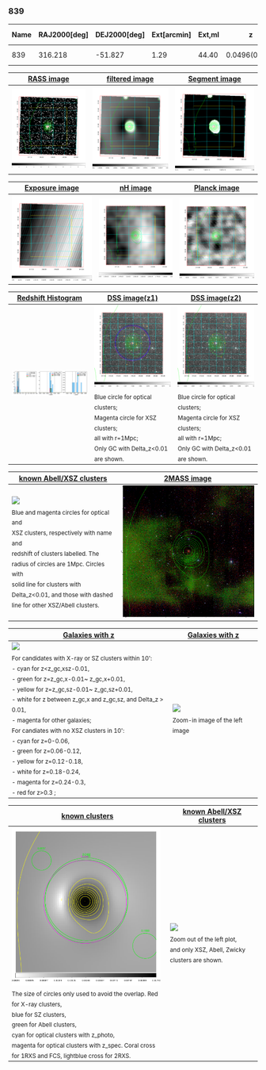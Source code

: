 <div STYLE="page-break-after: always;"></div>

### 839

|Name|RAJ2000[deg]|DEJ2000[deg] |Ext[arcmin]| Ext,ml | z | z_src| C|GC(XSZ,Delta_z<0.01)| GC(OPT,Delta_z<0.01)|GC| R_sig[arcmin] | R500[arcmin] | R500[Mpc]| CRsig[c/s] | CR500[c/s] |L500[1E44 erg/s]|F500[1E-12 erg/s/cm^2]| M500[1E14 Msun]|Tx[keV]|Cnt_sig|Beta|Rc[arcmin]|Comment|Alias|
|---|---|---|---|---|---|------|---|--------|---------|----------|---|---|---|---|---|---|---|---|---|---|---|---|---|---|
|839| 316.218| -51.827| 1.29| 44.40| 0.0496(0.005)| z1, z_xsz| B| MCXC| N| MCXC, N| 30.700| 13.555| 0.789| 0.460(0.146)| 0.421(0.133)| 0.454(0.085)| 7.799(1.465)| 1.46(0.14)| 2.75(0.17)| 139.3| 0.938(-0.073+0.045)| 3.276(-0.372+0.293)| -| k074|

|[RASS image](../image/839/839_img.pdf)|[filtered image](../image/839/839_fil.pdf)|[Segment image](../image/839/839_seg.pdf)|
|-------------------|--------------------|-------------------|
| <img src="../image/839/839_img.png" width="300">  | <img src="../image/839/839_fil.png" width="300">   | <img src="../image/839/839_seg.png" width="300">  |

|[Exposure image](../image/839/839_mex.pdf)| [nH image](../image/839/839_nh.pdf)| [Planck image](../image/839/839_p.pdf)|
|-------------------|--------------------|-------------------|
|<img src="../image/839/839_mex.png" width="300">   | <img src="../image/839/839_nh.png" width="300">    | <img src="../image/839/839_p.png" width="300"> |

|[Redshift Histogram](../image/839/839_zg.pdf) | [DSS image(z1)](../image/839/839_dss_z1.pdf)      |  [DSS image(z2)](../image/839/839_dss_z2.pdf)    |
|-------------------|--------------------|-------------------|
|<img src="../image/839/839_zg.png" width="300"> |<img src="../image/839/839_dss_z1.png" width="300"> <sub><br>Blue circle for optical clusters; <br>Magenta circle for XSZ clusters; <br>all with r=1Mpc; <br>Only GC with Delta_z<0.01 are shown. </sub>| <img src="../image/839/839_dss_z2.png" width="300"><sub><br>Blue circle for optical clusters; <br>Magenta circle for XSZ clusters; <br>all with r=1Mpc; <br>Only GC with Delta_z<0.01 are shown. </sub> |

|[known Abell/XSZ clusters](../image/839/839_m.pdf) | [2MASS image](../image/839/839_2mass.pdf)      |
|-------------------|-------------------|
|<img src=../image/839/839_m.png width="300"> <br><sub>Blue and magenta circles for optical and <br>XSZ clusters, respectively with name and <br>redshift of clusters labelled. The <br>radius of circles are 1Mpc. Circles with <br>solid line for clusters with <br>Delta_z<0.01, and those with dashed <br>line for other XSZ/Abell clusters.        </sub>|<img src="../image/839/839_2mass.png" width="300">  |

|[Galaxies with z](../image/839/839_opt_ned.pdf) |[Galaxies with z](../image/839/839_opt_ned_zoom.pdf) |
|-------------------|-------------------|
| <img src=../image/839/839_opt_ned.png width="300"> <br><sub> For candidates with X-ray or SZ clusters within 10': <br> - cyan for z<z_gc,xsz-0.01, <br> - green for z=z_gc,x-0.01~ z_gc,x+0.01, <br> - yellow for z=z_gc,sz-0.01~ z_gc,sz+0.01, <br> - white for z between z_gc,x and z_gc,sz, and Delta_z > 0.01, <br> - magenta for other galaxies; <br>For candiates with no XSZ clusters in 10': <br> - cyan for z=0-0.06, <br> - green for z=0.06-0.12, <br> - yellow for z=0.12-0.18, <br> - white for z=0.18-0.24, <br> - magenta for z=0.24-0.3, <br> - red for z>0.3 ;  </sub>|<img src=../image/839/839_opt_ned_zoom.png width="300">  <br><sub> Zoom-in image of the left image</sub>|

|[known clusters](../image/839/839_gc.pdf) |[known Abell/XSZ clusters](../image/839/839_gc_large.pdf) |
|-------------------|-------------------|
| <img src=../image/839/839_gc.png width="300"> <br><sub> The size of circles only used to avoid the overlap. Red for X-ray clusters, <br> blue for SZ clusters, <br> green for Abell clusters, <br> cyan for optical clusters with z_photo, <br> magenta for optical clusters with z_spec. Coral cross for 1RXS and FCS, lightblue cross for 2RXS. </sub>|<img src=../image/839/839_gc_large.png width="300"> <br><sub> Zoom out of the left plot, <br> and only XSZ, Abell, Zwicky clusters are shown. </sub> |



